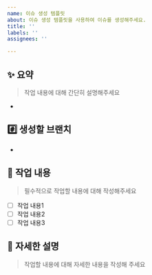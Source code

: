 ```yaml
---
name: 이슈 생성 템플릿
about: 이슈 생성 템플릿을 사용하여 이슈를 생성해주세요.
title: ''
labels: ''
assignees: ''

---
```


## ✨ 요약

> 작업 내용에 대해 간단히 설명해주세요

-

## #️⃣ 생성할 브랜치

-

## 🔨 작업 내용

> 필수적으로 작업할 내용에 대해 작성해주세요

- [ ] 작업 내용1
- [ ] 작업 내용2
- [ ] 작업 내용3

## 📝 자세한 설명

> 작업할 내용에 대해 자세한 내용을 작성해 주세요
